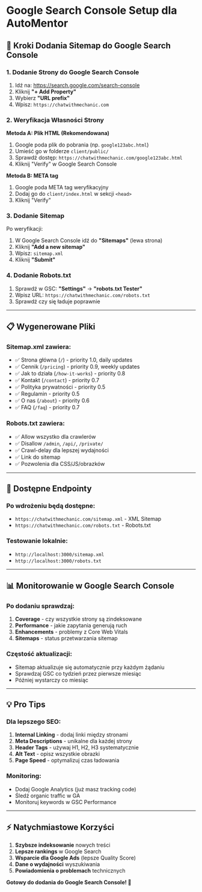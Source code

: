 # Google Search Console Setup dla AutoMentor

## 🎯 **Kroki Dodania Sitemap do Google Search Console**

### **1. Dodanie Strony do Google Search Console**
1. Idź na: https://search.google.com/search-console
2. Kliknij **"+ Add Property"**
3. Wybierz **"URL prefix"**
4. Wpisz: `https://chatwithmechanic.com`

### **2. Weryfikacja Własności Strony**
**Metoda A: Plik HTML (Rekomendowana)**
1. Google poda plik do pobrania (np. `google123abc.html`)
2. Umieść go w folderze `client/public/`
3. Sprawdź dostęp: `https://chatwithmechanic.com/google123abc.html`
4. Kliknij "Verify" w Google Search Console

**Metoda B: META tag**
1. Google poda META tag weryfikacyjny
2. Dodaj go do `client/index.html` w sekcji `<head>`
3. Kliknij "Verify"

### **3. Dodanie Sitemap**
Po weryfikacji:
1. W Google Search Console idź do **"Sitemaps"** (lewa strona)
2. Kliknij **"Add a new sitemap"**
3. Wpisz: `sitemap.xml`
4. Kliknij **"Submit"**

### **4. Dodanie Robots.txt**
1. Sprawdź w GSC: **"Settings"** → **"robots.txt Tester"**
2. Wpisz URL: `https://chatwithmechanic.com/robots.txt`
3. Sprawdź czy się ładuje poprawnie

---

## 📋 **Wygenerowane Pliki**

### **Sitemap.xml zawiera:**
- ✅ Strona główna (`/`) - priority 1.0, daily updates
- ✅ Cennik (`/pricing`) - priority 0.9, weekly updates  
- ✅ Jak to działa (`/how-it-works`) - priority 0.8
- ✅ Kontakt (`/contact`) - priority 0.7
- ✅ Polityka prywatności - priority 0.5
- ✅ Regulamin - priority 0.5
- ✅ O nas (`/about`) - priority 0.6
- ✅ FAQ (`/faq`) - priority 0.7

### **Robots.txt zawiera:**
- ✅ Allow wszystko dla crawlerów
- ✅ Disallow `/admin`, `/api/`, `/private/`
- ✅ Crawl-delay dla lepszej wydajności
- ✅ Link do sitemap
- ✅ Pozwolenia dla CSS/JS/obrazków

---

## 🚀 **Dostępne Endpointy**

### **Po wdrożeniu będą dostępne:**
- `https://chatwithmechanic.com/sitemap.xml` - XML Sitemap
- `https://chatwithmechanic.com/robots.txt` - Robots.txt

### **Testowanie lokalnie:**
- `http://localhost:3000/sitemap.xml`
- `http://localhost:3000/robots.txt`

---

## 📊 **Monitorowanie w Google Search Console**

### **Po dodaniu sprawdzaj:**
1. **Coverage** - czy wszystkie strony są zindeksowane
2. **Performance** - jakie zapytania generują ruch
3. **Enhancements** - problemy z Core Web Vitals
4. **Sitemaps** - status przetwarzania sitemap

### **Częstość aktualizacji:**
- Sitemap aktualizuje się automatycznie przy każdym żądaniu
- Sprawdzaj GSC co tydzień przez pierwsze miesiąc
- Później wystarczy co miesiąc

---

## 💡 **Pro Tips**

### **Dla lepszego SEO:**
1. **Internal Linking** - dodaj linki między stronami
2. **Meta Descriptions** - unikalne dla każdej strony
3. **Header Tags** - używaj H1, H2, H3 systematycznie
4. **Alt Text** - opisz wszystkie obrazki
5. **Page Speed** - optymalizuj czas ładowania

### **Monitoring:**
- Dodaj Google Analytics (już masz tracking code)
- Śledź organic traffic w GA
- Monitoruj keywords w GSC Performance

---

## ⚡ **Natychmiastowe Korzyści**

1. **Szybsze indeksowanie** nowych treści
2. **Lepsze rankings** w Google Search
3. **Wsparcie dla Google Ads** (lepsze Quality Score)
4. **Dane o wydajności** wyszukiwania
5. **Powiadomienia o problemach** technicznych

**Gotowy do dodania do Google Search Console! 🎯**